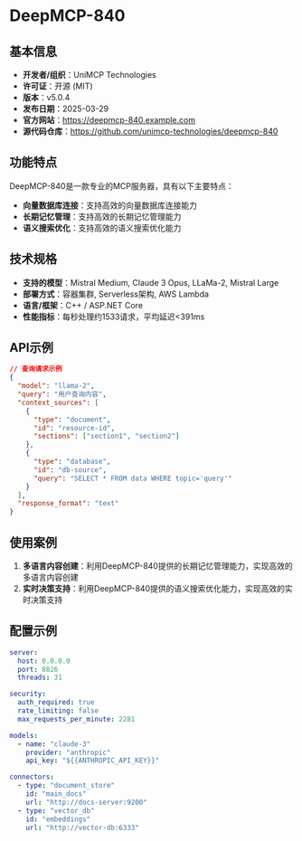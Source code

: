 # DeepMCP-840

## 基本信息

- **开发者/组织**：UniMCP Technologies
- **许可证**：开源 (MIT)
- **版本**：v5.0.4
- **发布日期**：2025-03-29
- **官方网站**：https://deepmcp-840.example.com
- **源代码仓库**：https://github.com/unimcp-technologies/deepmcp-840

## 功能特点

DeepMCP-840是一款专业的MCP服务器，具有以下主要特点：

- **向量数据库连接**：支持高效的向量数据库连接能力
- **长期记忆管理**：支持高效的长期记忆管理能力
- **语义搜索优化**：支持高效的语义搜索优化能力


## 技术规格

- **支持的模型**：Mistral Medium, Claude 3 Opus, LLaMa-2, Mistral Large
- **部署方式**：容器集群, Serverless架构, AWS Lambda
- **语言/框架**：C++ / ASP.NET Core
- **性能指标**：每秒处理约1533请求，平均延迟<391ms

## API示例

```json
// 查询请求示例
{
  "model": "llama-2",
  "query": "用户查询内容",
  "context_sources": [
    {
      "type": "document",
      "id": "resource-id",
      "sections": ["section1", "section2"]
    },
    {
      "type": "database",
      "id": "db-source",
      "query": "SELECT * FROM data WHERE topic='query'"
    }
  ],
  "response_format": "text"
}
```

## 使用案例

1. **多语言内容创建**：利用DeepMCP-840提供的长期记忆管理能力，实现高效的多语言内容创建
2. **实时决策支持**：利用DeepMCP-840提供的语义搜索优化能力，实现高效的实时决策支持


## 配置示例

```yaml
server:
  host: 0.0.0.0
  port: 8826
  threads: 31

security:
  auth_required: true
  rate_limiting: false
  max_requests_per_minute: 2281

models:
  - name: "claude-3"
    provider: "anthropic"
    api_key: "${{ANTHROPIC_API_KEY}}"

connectors:
  - type: "document_store"
    id: "main_docs"
    url: "http://docs-server:9200"
  - type: "vector_db"
    id: "embeddings"
    url: "http://vector-db:6333"
```